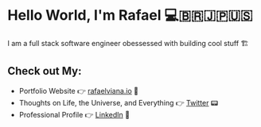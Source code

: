 # Hello World, I'm Rafael 💻🇧🇷🇯🇵🇺🇸

I am a full stack software engineer obessessed with building cool stuff 🏗️

## Check out My:
- Portfolio Website 👉 <a href="http://rafaelviana.io/">rafaelviana.io</a> 📒
- Thoughts on Life, the Universe, and Everything 👉 <a href="https://twitter.com/vianarafaelds">Twitter</a> 📟
- Professional Profile 👉 <a href="https://linkedin.com/in/rafael-viana">LinkedIn</a> 💼
